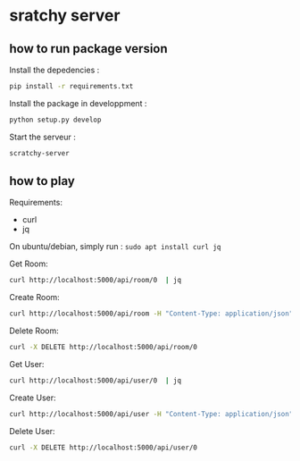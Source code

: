 # sratchy server

## how to run package version

Install the depedencies :
```sh
pip install -r requirements.txt
```

Install the package in developpment :
```sh
python setup.py develop
```

Start the serveur :
```sh
scratchy-server
```

## how to play

Requirements:
* curl
* jq

On ubuntu/debian, simply run : `sudo apt install curl jq`

Get Room:
```sh
curl http://localhost:5000/api/room/0  | jq
```

Create Room:
```sh
curl http://localhost:5000/api/room -H "Content-Type: application/json" --data '{"title": "mon title", "description": "ma description"}'
```

Delete Room:
```sh
curl -X DELETE http://localhost:5000/api/room/0 
```
Get User:
```sh
curl http://localhost:5000/api/user/0  | jq
```

Create User:
```sh
curl http://localhost:5000/api/user -H "Content-Type: application/json" --data '{"pseudo": "mon pseudo", "profile image": "mon image de profile"}'
```

Delete User:
```sh
curl -X DELETE http://localhost:5000/api/user/0 
```
